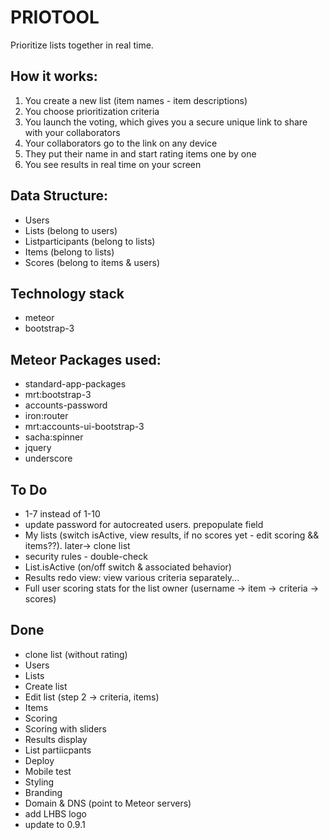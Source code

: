# PRIOTOOL
Prioritize lists together in real time.

## How it works:
1. You create a new list (item names - item descriptions)
2. You choose prioritization criteria
3. You launch the voting, which gives you a secure unique link to share with your collaborators
4. Your collaborators go to the link on any device
5. They put their name in and start rating items one by one
6. You see results in real time on your screen

## Data Structure:
* Users
* Lists (belong to users)
* Listparticipants (belong to lists)
* Items (belong to lists)
* Scores (belong to items & users)

## Technology stack
* meteor
* bootstrap-3

## Meteor Packages used:
* standard-app-packages
* mrt:bootstrap-3
* accounts-password
* iron:router
* mrt:accounts-ui-bootstrap-3
* sacha:spinner
* jquery
* underscore

## To Do
* 1-7 instead of 1-10
* update password for autocreated users. prepopulate field
* My lists (switch isActive, view results, if no scores yet - edit scoring && items??). later-> clone list
* security rules - double-check
* List.isActive (on/off switch & associated behavior)
* Results redo view: view various criteria separately...
* Full user scoring stats for the list owner (username -> item -> criteria -> scores)

## Done
* clone list (without rating)
* Users
* Lists
* Create list
* Edit list (step 2 -> criteria, items)
* Items
* Scoring
* Scoring with sliders
* Results display
* List partiicpants
* Deploy
* Mobile test
* Styling
* Branding
* Domain & DNS (point to Meteor servers)
* add LHBS logo
* update to 0.9.1
